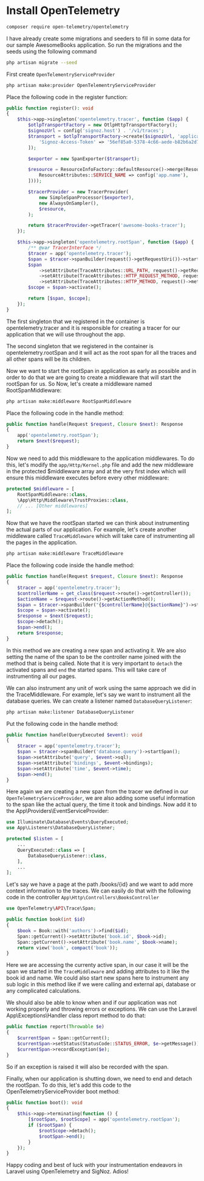 # Install OpenTelemetry

```bash
composer require open-telemetry/opentelemetry
```

I have already create some migrations and seeders to fill in some data for our sample AwesomeBooks application. So run the migrations and the seeds using the following command

```bash
php artisan migrate --seed
```

First create `OpenTelementryServiceProvider`

```bash
php artisan make:provider OpenTelementryServiceProvider
```

Place the following code in the register function:

```php
public function register(): void
{
    $this->app->singleton('opentelemetry.tracer', function ($app) {
        $otlpTransportFactory = new OtlpHttpTransportFactory();
        $signozUrl = config('signoz.host') . '/v1/traces';
        $transport = $otlpTransportFactory->create($signozUrl, 'application/json', [
            'Signoz-Access-Token' => '56ef85a0-5378-4c66-aede-b82b6a2d7273',
        ]);

        $exporter = new SpanExporter($transport);

        $resource = ResourceInfoFactory::defaultResource()->merge(ResourceInfo::create(Attributes::create([
            ResourceAttributes::SERVICE_NAME => config('app.name'),
        ])));

        $tracerProvider = new TracerProvider(
            new SimpleSpanProcessor($exporter),
            new AlwaysOnSampler(),
            $resource,
        );

        return $tracerProvider->getTracer('awesome-books-tracer');
    });

    $this->app->singleton('opentelemetry.rootSpan', function ($app) {
        /** @var TracerInterface */
        $tracer = app('opentelemetry.tracer');
        $span = $tracer->spanBuilder(request()->getRequestUri())->startSpan();
        $span
            ->setAttribute(TraceAttributes::URL_PATH, request()->getRequestUri())
            ->setAttribute(TraceAttributes::HTTP_REQUEST_METHOD, request()->method())
            ->setAttribute(TraceAttributes::HTTP_METHOD, request()->method());
        $scope = $span->activate();

        return [$span, $scope];
    });
}
```

The first singleton that we registered in the container is opentelemetry.tracer and it is responsible for creating a tracer for our application that we will use throughout the app.

The second singleton that we registered in the container is opentelemetry.rootSpan and it will act as the root span for all the traces and all other spans will be its children.

Now we want to start the rootSpan in application as early as possible and in order to do that we are going to create a middleware that will start the rootSpan for us. So Now, let's create a middleware named RootSpanMiddleware:

```bash
php artisan make:middleware RootSpanMiddleware
```

Place the following code in the handle method:

```php
public function handle(Request $request, Closure $next): Response
{
    app('opentelemetry.rootSpan');
    return $next($request);
}
```

Now we need to add this middleware to the application middlewares. To do this, let's modify the `app/Http/Kernel.php` file and add the new middleware in the protected $middleware array and at the very first index which will ensure this middleware executes before every other middleware:

```php
protected $middleware = [
    RootSpanMiddleware::class,
    \App\Http\Middleware\TrustProxies::class,
    // ... [Other middlewares]
];
```

Now that we have the rootSpan started we can think about instrumenting the actual parts of our application. For example, let's create another middleware called `TraceMiddleware` which will take care of instrumenting all the pages in the application.

```bash
php artisan make:middleware TraceMiddleware
```

Place the following code inside the handle method:

```php
public function handle(Request $request, Closure $next): Response
{
    $tracer = app('opentelemetry.tracer');
    $controllerName = get_class($request->route()->getController());
    $actionName = $request->route()->getActionMethod();
    $span = $tracer->spanBuilder("{$controllerName}@{$actionName}")->startSpan();
    $scope = $span->activate();
    $response = $next($request);
    $scope->detach();
    $span->end();
    return $response;
}
```

In this method we are creating a new span and activating it. We are also setting the name of the span to be the controller name joined with the method that is being called.
Note that it is very important to `detach` the activated spans and `end` the started spans. This will take care of instrumenting all our pages.

We can also instrument any unit of work using the same approach we did in the TraceMiddleware. For example, let's say we want to instrument all the database queries. We can create a listener named `DatabaseQueryListener`:

```bash
php artisan make:listener DatabaseQueryListener
```

Put the following code in the handle method:

```php
public function handle(QueryExecuted $event): void
{
    $tracer = app('opentelemetry.tracer');
    $span = $tracer->spanBuilder('database.query')->startSpan();
    $span->setAttribute('query', $event->sql);
    $span->setAttribute('bindings', $event->bindings);
    $span->setAttribute('time', $event->time);
    $span->end();
}
```

Here again we are creating a new span from the tracer we defined in our `OpenTelemetryServiceProvider`, we are also adding some useful information to the span like the actual query, the time it took and bindings.
Now add it to the App\Providers\EventServiceProvider:

```php
use Illuminate\Database\Events\QueryExecuted;
use App\Listeners\DatabaseQueryListener;

protected $listen = [
    ...
    QueryExecuted::class => [
        DatabaseQueryListener::class,
    ],
    ...
];
```

Let's say we have a page at the path /books/{id} and we want to add more context information to the traces.
We can easily do that with the following code in the controller `App\Http\Controllers\BooksController`

```php
use OpenTelemetry\API\Trace\Span;

public function book(int $id)
{
    $book = Book::with('authors')->find($id);
    Span::getCurrent()->setAttribute('book.id', $book->id);
    Span::getCurrent()->setAttribute('book.name', $book->name);
    return view('book', compact('book'));
}
```

Here we are accessing the currenty active span, in our case it will be the span we started in the `TraceMiddleware` and adding attributes to it like the book id and name. We could also start new spans here to instrument any sub logic in this method like if we were calling and external api, database or any complicated calculations.

We should also be able to know when and if our application was not working properly and throwing errors or exceptions. We can use the Laravel App\Exceptions\Handler class report method to do that:

```php
public function report(Throwable $e)
{
    $currentSpan = Span::getCurrent();
    $currentSpan->setStatus(StatusCode::STATUS_ERROR, $e->getMessage());
    $currentSpan->recordException($e);
}
```

So if an exception is raised it will also be recorded with the span.

Finally, when our application is shutting down, we need to end and detach the rootSpan. To do this, let's add this code to the OpenTelemetryServiceProvider boot method:

```php
public function boot(): void
{
    $this->app->terminating(function () {
        [$rootSpan, $rootScope] = app('opentelemetry.rootSpan');
        if ($rootSpan) {
            $rootScope->detach();
            $rootSpan->end();
        }
    });
}
```

Happy coding and best of luck with your instrumentation endeavors in Laravel using OpenTelemetry and SigNoz. Adios!
